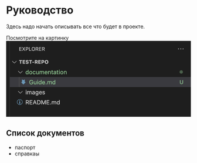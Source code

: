 # Руководство
Здесь надо начать описывать все что будет в проекте.

Посмотрите на картинку
![Первоначальный интерфейс](../images/ui-1.png)

## Список документов
 * паспорт 
 * справкаы